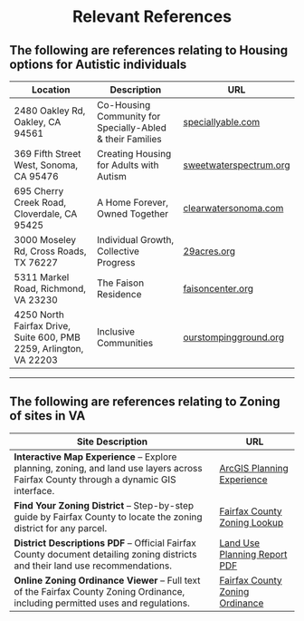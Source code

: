 # <center> Relevant References </center>

## The following are references relating to Housing options for Autistic individuals 

| Location                                                                 | Description                                      | URL                                                                                   |
|--------------------------------------------------------------------------|--------------------------------------------------|----------------------------------------------------------------------------------------|
| 2480 Oakley Rd, Oakley, CA 94561                                         | Co-Housing Community for Specially-Abled & their Families | [speciallyable.com](https://speciallyable.com/)                                        |
| 369 Fifth Street West, Sonoma, CA 95476                                  | Creating Housing for Adults with Autism          | [sweetwaterspectrum.org](https://sweetwaterspectrum.org/creating-housing)             |
| 695 Cherry Creek Road, Cloverdale, CA 95425                              | A Home Forever, Owned Together                   | [clearwatersonoma.com](https://www.clearwatersonoma.com/)                             |
| 3000 Moseley Rd, Cross Roads, TX 76227                                   | Individual Growth, Collective Progress           | [29acres.org](https://29acres.org/)                                                   |
| 5311 Markel Road, Richmond, VA 23230                                     | The Faison Residence                             | [faisoncenter.org](https://faisoncenter.org/adult-services/faison-residence/)         |
| 4250 North Fairfax Drive, Suite 600, PMB 2259, Arlington, VA 22203       | Inclusive Communities                            | [ourstompingground.org](https://ourstompingground.org/)                               |



---

## The following are references relating to Zoning of sites in VA 

| Site Description                                                                 | URL                                                                                     |
|----------------------------------------------------------------------------------|------------------------------------------------------------------------------------------|
| **Interactive Map Experience** – Explore planning, zoning, and land use layers across Fairfax County through a dynamic GIS interface. | [ArcGIS Planning Experience](https://experience.arcgis.com/experience/9ca5e2ce68f94324ad8b10234689a458) |
| **Find Your Zoning District** – Step-by-step guide by Fairfax County to locate the zoning district for any parcel. | [Fairfax County Zoning Lookup](https://www.fairfaxcounty.gov/planning-development/how-do-i-find-my-zoning-district) |
| **District Descriptions PDF** – Official Fairfax County document detailing zoning districts and their land use recommendations. | [Land Use Planning Report PDF](https://www.fairfaxcounty.gov/planningcommission/sites/planningcommission/files/assets/documents/pdf/lupr/districts%2008-08-19%20final.pdf) |
| **Online Zoning Ordinance Viewer** – Full text of the Fairfax County Zoning Ordinance, including permitted uses and regulations. | [Fairfax County Zoning Ordinance](https://online.encodeplus.com/regs/fairfaxcounty-va/doc-viewer.aspx#secid-2545) |
